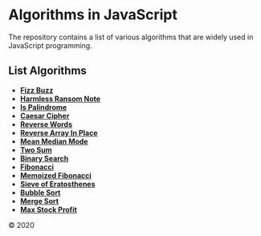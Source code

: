 # Algorithms in JavaScript

The repository contains a list of various algorithms that are widely used in JavaScript programming.

## List Algorithms

- **[Fizz Buzz]**
- **[Harmless Ransom Note]**
- **[Is Palindrome]**
- **[Caesar Cipher]**
- **[Reverse Words]**
- **[Reverse Array In Place]**
- **[Mean Median Mode]**
- **[Two Sum]**
- **[Binary Search]**
- **[Fibonacci]**
- **[Memoized Fibonacci]**
- **[Sieve of Eratosthenes]**
- **[Bubble Sort]**
- **[Merge Sort]**
- **[Max Stock Profit]**

[fizz buzz]: algorithms/fizzbazz/
[harmless ransom note]: algorithms/harmless/
[is palindrome]: algorithms/palindrome/
[caesar cipher]: algorithms/caesarcipher/
[reverse words]: algorithms/reversewords/
[reverse array in place]: algorithms/reversearray/
[mean median mode]: algorithms/meanmedian/
[two sum]: algorithms/twosum/
[binary search]: algorithms/binarysearch/
[fibonacci]: algorithms/fibonacci/
[memoized fibonacci]: algorithms/memoized/
[sieve of eratosthenes]: algorithms/eratosthenes/
[bubble sort]: algorithms/bubblesort/
[merge sort]: algorithms/mergesort/
[max stock profit]: algorithms/maxstockprofit/

© 2020
